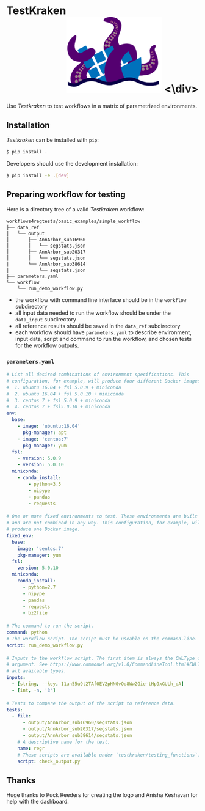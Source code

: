 # TestKraken   <div style="text-align: right"> <img src="testkraken/dashboard_template/images/TestKraken_final.png" width="250"> <\div>

Use _Testkraken_ to test workflows in a matrix of parametrized environments.

## Installation

_Testkraken_ can be installed with `pip`:

```bash
$ pip install .
```

Developers should use the development installation:

```bash
$ pip install -e .[dev]
```

## Preparing workflow for testing

Here is a directory tree of a valid _Testkraken_ workflow:

```
workflows4regtests/basic_examples/simple_workflow
├── data_ref
│   └── output
│       ├── AnnArbor_sub16960
│       │   └── segstats.json
│       ├── AnnArbor_sub20317
│       │   └── segstats.json
│       └── AnnArbor_sub38614
│           └── segstats.json
├── parameters.yaml
└── workflow
    └── run_demo_workflow.py
```

* the workflow with command line interface should be in the `workflow` subdirectory
* all input data needed to run the workflow should be under the `data_input` subdirectory
* all reference results should be saved in the `data_ref` subdirectory
* each workflow should have `parameters.yaml` to describe environment, input data, script and command to run the workflow, and chosen tests for the workflow outputs.

### `parameters.yaml`

```yaml
# List all desired combinations of environment specifications. This
# configuration, for example, will produce four different Docker images:
#  1. ubuntu 16.04 + fsl 5.0.9 + miniconda
#  2. ubuntu 16.04 + fsl 5.0.10 + miniconda
#  3. centos 7 + fsl 5.0.9 + miniconda
#  4. centos 7 + fsl5.0.10 + miniconda
env:
  base:
    - image: 'ubuntu:16.04'
      pkg-manager: apt
    - image: 'centos:7'
      pkg-manager: yum
  fsl:
    - version: 5.0.9
    - version: 5.0.10
  miniconda:
    - conda_install:
        - python=3.5
        - nipype
        - pandas
        - requests

# One or more fixed environments to test. These environments are built as defined
# and are not combined in any way. This configuration, for example, will
# produce one Docker image.
fixed_env:
  base:
    image: 'centos:7'
    pkg-manager: yum
  fsl:
    version: 5.0.10
  miniconda:
    conda_install:
      - python=2.7
      - nipype
      - pandas
      - requests
      - bz2file

# The command to run the script.
command: python
# The workflow script. The script must be useable on the command-line.
script: run_demo_workflow.py

# Inputs to the workflow script. The first item is always the CWLType of the
# argument. See https://www.commonwl.org/v1.0/CommandLineTool.html#CWLType for
# all available types.
inputs:
  - [string, --key, 11an55u9t2TAf0EV2pHN0vOd8Ww2Gie-tHp9xGULh_dA]
  - [int, -n, '3']

# Tests to compare the output of the script to reference data.
tests:
  - file:
      - output/AnnArbor_sub16960/segstats.json
      - output/AnnArbor_sub20317/segstats.json
      - output/AnnArbor_sub38614/segstats.json
    # A descriptive name for the test.
    name: regr
    # These scripts are available under `testkraken/testing_functions`.
    script: check_output.py
```

## Thanks
Huge thanks to Puck Reeders for creating the logo and Anisha Keshavan for help with the dashboard.